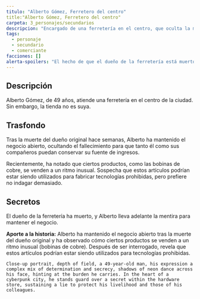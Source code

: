 ```yaml
---
titulo: "Alberto Gómez, Ferretero del centro"
title:"Alberto Gómez, Ferretero del centro"
carpeta: 3_personajes/secundarios
descripcion: "Encargado de una ferretería en el centro, que oculta la muerte del dueño para mantener el negocio a flote."
tags:
  - personaje
  - secundario
  - comerciante
facciones: []
alerta-spoilers: "El hecho de que el dueño de la ferretería está muerto es un secreto que Alberto guarda celosamente."
---
```


## Descripción

Alberto Gómez, de 49 años, atiende una ferretería en el centro de la ciudad. Sin embargo, la tienda no es suya.

## Trasfondo

Tras la muerte del dueño original hace semanas, Alberto ha mantenido el negocio abierto, ocultando el fallecimiento para que tanto él como sus compañeros puedan conservar su fuente de ingresos.

Recientemente, ha notado que ciertos productos, como las bobinas de cobre, se venden a un ritmo inusual. Sospecha que estos artículos podrían estar siendo utilizados para fabricar tecnologías prohibidas, pero prefiere no indagar demasiado.

## Secretos

El dueño de la ferretería ha muerto, y Alberto lleva adelante la mentira para mantener el negocio.

**Aporte a la historia:** Alberto ha mantenido el negocio abierto tras la muerte del dueño original y ha observado cómo ciertos productos se venden a un ritmo inusual (bobinas de cobre). Después de ser interrogado, revela que estos artículos podrían estar siendo utilizados para tecnologías prohibidas.

```
Close-up portrait, depth of field, a 49-year-old man, his expression a complex mix of determination and secrecy, shadows of neon dance across his face, hinting at the burden he carries. In the heart of a cyberpunk city, he stands guard over a secret within the hardware store, sustaining a lie to protect his livelihood and those of his colleagues.
